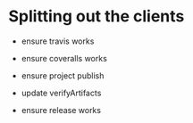 # Splitting out the clients


- ensure travis works
- ensure coveralls works
- ensure project publish

- update verifyArtifacts
- ensure release works

